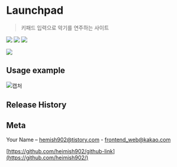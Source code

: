 # Launchpad
> 키패드 입력으로 악기를 연주하는 사이트

<img src="https://img.shields.io/badge/-HTML5-E34F26?style=flat&logo=HTML5" /> <img src="https://img.shields.io/badge/-CSS3-1572B6?style=flat&logo=CSS3" /> <img src="https://img.shields.io/badge/-jQuery-0769AD?style=flat&logo=jQuery" />


![](header.png)

## Usage example

![캡처](https://user-images.githubusercontent.com/93975793/146338440-1ff86d94-c68d-4d1e-a8c0-7bf3f35d192b.PNG)


## Release History

## Meta

Your Name – [hemish902@tistory.com](https://heimish902@tistory.com) - frontend_web@kakao.com

[https://github.com/heimish902/github-link](https://github.com/heimish902/)
